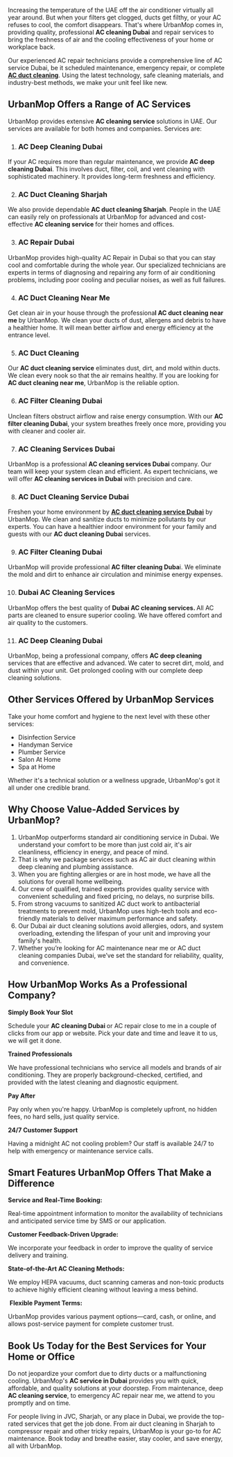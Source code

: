 <p><span style="font-weight: 400;">Increasing the temperature of the UAE off the air conditioner virtually all year around. But when your filters get clogged, ducts get filthy, or your AC refuses to cool, the comfort disappears. That's where UrbanMop comes in, providing quality, professional </span><strong>AC cleaning Dubai</strong><span style="font-weight: 400;"> and repair services to bring the freshness of air and the cooling effectiveness of your home or workplace back.</span></p>
<p><span style="font-weight: 400;">Our experienced AC repair technicians provide a comprehensive line of AC service Dubai, be it scheduled maintenance, emergency repair, or complete </span><a href="https://www.urbanmop.com/service/details/ac-cleaning-service"><strong>AC duct cleaning</strong></a><span style="font-weight: 400;">. Using the latest technology, safe cleaning materials, and industry-best methods, we make your unit feel like new.</span></p>
<h2><strong>UrbanMop Offers a Range of AC Services</strong></h2>
<p><span style="font-weight: 400;">UrbanMop provides extensive </span><strong>AC cleaning service​ </strong><span style="font-weight: 400;">solutions in UAE. Our services are available for both homes and companies. Services are:</span></p>
<ol>
<li>
<h3><strong> AC Deep Cleaning Dubai</strong></h3>
</li>
</ol>
<p><span style="font-weight: 400;">If your AC requires more than regular maintenance, we provide </span><strong>AC deep cleaning Dubai​</strong><span style="font-weight: 400;">. This involves duct, filter, coil, and vent cleaning with sophisticated machinery. It provides long-term freshness and efficiency.</span></p>
<ol start="2">
<li>
<h3><strong> AC Duct Cleaning Sharjah</strong></h3>
</li>
</ol>
<p><span style="font-weight: 400;">We also provide dependable </span><strong>AC duct cleaning Sharjah</strong><span style="font-weight: 400;">. People in the UAE can easily rely on professionals at UrbanMop for advanced and cost-effective </span><strong>AC cleaning service​ </strong><span style="font-weight: 400;">for their homes and offices.</span></p>
<ol start="3">
<li>
<h3><strong>AC</strong><strong> Repair Dubai</strong></h3>
</li>
</ol>
<p><span style="font-weight: 400;">UrbanMop provides high-quality AC Repair in Dubai so that you can stay cool and comfortable during the whole year. Our specialized technicians are experts in terms of diagnosing and repairing any form of air conditioning problems, including poor cooling and peculiar noises, as well as full failures.</span></p>
<ol start="4">
<li>
<h3><strong> AC Duct Cleaning Near Me</strong></h3>
</li>
</ol>
<p><span style="font-weight: 400;">Get clean air in your house through the professiona</span><strong>l AC duct cleaning near me </strong><span style="font-weight: 400;">by UrbanMop. We clean your ducts of dust, allergens and debris to have a healthier home. It will mean better airflow and energy efficiency at the entrance level.</span></p>
<ol start="5">
<li>
<h3><strong> AC Duct Cleaning</strong></h3>
</li>
</ol>
<p><span style="font-weight: 400;">Our </span><strong>AC duct cleaning service</strong><span style="font-weight: 400;"> eliminates dust, dirt, and mold within ducts. We clean every nook so that the air remains healthy. If you are looking for </span><strong>AC duct cleaning near me​</strong><span style="font-weight: 400;">, UrbanMop is the reliable option.</span></p>
<ol start="6">
<li>
<h3><strong> AC Filter Cleaning Dubai</strong></h3>
</li>
</ol>
<p><span style="font-weight: 400;">Unclean filters obstruct airflow and raise energy consumption. With our </span><strong>AC filter cleaning Dubai</strong><span style="font-weight: 400;">, your system breathes freely once more, providing you with cleaner and cooler air.</span></p>
<ol start="7">
<li>
<h3><strong> AC Cleaning Services Dubai</strong></h3>
</li>
</ol>
<p><span style="font-weight: 400;">UrbanMop is a professional </span><strong>AC cleaning services Dubai </strong><span style="font-weight: 400;">company. Our team will keep your system clean and efficient. As expert technicians, we will offer </span><strong>AC cleaning services in Dubai </strong><span style="font-weight: 400;">with precision and care.</span></p>
<ol start="8">
<li>
<h3><strong> AC Duct Cleaning Service Dubai</strong></h3>
</li>
</ol>
<p><span style="font-weight: 400;">Freshen your home environment by </span><a href="https://www.urbanmop.com/service/details/ac-cleaning-service"><strong>AC duct cleaning service Dubai</strong></a> <span style="font-weight: 400;">by UrbanMop. We clean and sanitize ducts to minimize pollutants by our experts. You can have a healthier indoor environment for your family and guests with our </span><strong>AC duct cleaning Dubai</strong><span style="font-weight: 400;"> services.</span></p>
<ol start="9">
<li>
<h3><strong> AC Filter Cleaning Dubai</strong></h3>
</li>
</ol>
<p><span style="font-weight: 400;">UrbanMop will provide professional </span><strong>AC filter cleaning Duba</strong><span style="font-weight: 400;">i. We eliminate the mold and dirt to enhance air circulation and minimise energy expenses.</span></p>
<ol start="10">
<li>
<h3><strong> Dubai AC Cleaning Services</strong></h3>
</li>
</ol>
<p><span style="font-weight: 400;">UrbanMop offers the best quality of </span><strong>Dubai AC cleaning services. </strong><span style="font-weight: 400;">All AC parts are cleaned to ensure superior cooling. We have offered comfort and air quality to the customers.</span></p>
<ol start="11">
<li>
<h3><strong> AC Deep Cleaning Dubai</strong></h3>
</li>
</ol>
<p><span style="font-weight: 400;">UrbanMop, being a professional company, offers </span><strong>AC deep cleaning</strong><span style="font-weight: 400;"> services that are effective and advanced. We cater to secret dirt, mold, and dust within your unit. Get prolonged cooling with our complete deep cleaning solutions.</span></p>
<h2><strong>Other Services Offered by UrbanMop Services</strong></h2>
<p><span style="font-weight: 400;">Take your home comfort and hygiene to the next level with these other services:</span></p>
<ul>
<li style="font-weight: 400;" aria-level="1"><span style="font-weight: 400;">Disinfection Service</span></li>
<li style="font-weight: 400;" aria-level="1"><span style="font-weight: 400;">Handyman Service</span></li>
<li style="font-weight: 400;" aria-level="1"><span style="font-weight: 400;">Plumber Service</span></li>
<li style="font-weight: 400;" aria-level="1"><span style="font-weight: 400;">Salon At Home</span></li>
<li style="font-weight: 400;" aria-level="1"><span style="font-weight: 400;">Spa at Home</span></li>
</ul>
<p><span style="font-weight: 400;">Whether it's a technical solution or a wellness upgrade, UrbanMop's got it all under one credible brand.</span></p>
<h2><strong>Why Choose Value-Added Services by UrbanMop?</strong></h2>
<ol>
<li style="font-weight: 400;" aria-level="1"><span style="font-weight: 400;">UrbanMop outperforms standard air conditioning service in Dubai. We understand your comfort to be more than just cold air, it's air cleanliness, efficiency in energy, and peace of mind. </span></li>
<li style="font-weight: 400;" aria-level="1"><span style="font-weight: 400;">That is why we package services such as AC air duct cleaning within deep cleaning and plumbing assistance. </span></li>
<li style="font-weight: 400;" aria-level="1"><span style="font-weight: 400;">When you are fighting allergies or are in host mode, we have all the solutions for overall home wellbeing.</span></li>
<li style="font-weight: 400;" aria-level="1"><span style="font-weight: 400;">Our crew of qualified, trained experts provides quality service with convenient scheduling and fixed pricing, no delays, no surprise bills.</span></li>
<li style="font-weight: 400;" aria-level="1"><span style="font-weight: 400;">From strong vacuums to sanitized AC duct work to antibacterial treatments to prevent mold, UrbanMop uses high-tech tools and eco-friendly materials to deliver maximum performance and safety.</span></li>
<li style="font-weight: 400;" aria-level="1"><span style="font-weight: 400;">Our Dubai air duct cleaning solutions avoid allergies, odors, and system overloading, extending the lifespan of your unit and improving your family's health.</span></li>
<li style="font-weight: 400;" aria-level="1"><span style="font-weight: 400;">Whether you’re looking for AC maintenance near me or AC duct cleaning companies Dubai, we’ve set the standard for reliability, quality, and convenience.</span></li>
</ol>
<h2><strong>How UrbanMop Works As a Professional Company?</strong></h2>
<p><strong>Simply Book Your Slot</strong></p>
<p><span style="font-weight: 400;">Schedule your </span><strong>AC cleaning Dubai </strong><span style="font-weight: 400;">or AC repair close to me in a couple of clicks from our app or website. Pick your date and time and leave it to us, we will get it done.</span></p>
<p><strong>Trained Professionals</strong></p>
<p><span style="font-weight: 400;">We have professional technicians who service all models and brands of air conditioning. They are properly background-checked, certified, and provided with the latest cleaning and diagnostic equipment.</span></p>
<p><strong>Pay After</strong></p>
<p><span style="font-weight: 400;">Pay only when you're happy. UrbanMop is completely upfront, no hidden fees, no hard sells, just quality service.</span></p>
<p><strong>24/7 Customer Support</strong></p>
<p><span style="font-weight: 400;">Having a midnight AC not cooling problem? Our staff is available 24/7 to help with emergency or maintenance service calls.</span></p>
<h2><strong>Smart Features UrbanMop Offers That Make a Difference</strong></h2>
<p><strong>Service and Real-Time Booking:</strong><span style="font-weight: 400;"> </span></p>
<p><span style="font-weight: 400;">Real-time appointment information to monitor the availability of technicians and anticipated service time by SMS or our application.</span></p>
<p><strong>Customer Feedback-Driven Upgrade:</strong><span style="font-weight: 400;"> </span></p>
<p><span style="font-weight: 400;">We incorporate your feedback in order to improve the quality of service delivery and training.</span></p>
<p><strong>State-of-the-Art AC Cleaning Methods:</strong><span style="font-weight: 400;"> </span></p>
<p><span style="font-weight: 400;">We employ HEPA vacuums, duct scanning cameras and non-toxic products to achieve highly efficient cleaning without leaving a mess behind.</span></p>
<p><span style="font-weight: 400;"> </span><strong>Flexible Payment Terms:</strong><span style="font-weight: 400;"> </span></p>
<p><span style="font-weight: 400;">UrbanMop provides various payment options—card, cash, or online, and allows post-service payment for complete customer trust.</span></p>
<h2><strong>Book Us Today for the Best Services for Your Home or Office</strong></h2>
<p><span style="font-weight: 400;">Do not jeopardize your comfort due to dirty ducts or a malfunctioning cooling. UrbanMop's </span><strong>AC service in Dubai </strong><span style="font-weight: 400;">provides you with quick, affordable, and quality solutions at your doorstep. From maintenance, deep </span><strong>AC cleaning service</strong><span style="font-weight: 400;">, to emergency AC repair near me, we attend to you promptly and on time.</span></p>
<p><span style="font-weight: 400;">For people living in JVC, Sharjah, or any place in Dubai, we provide the top-rated services that get the job done. From air duct cleaning in Sharjah to compressor repair and other tricky repairs, UrbanMop is your go-to for AC maintenance. Book today and breathe easier, stay cooler, and save energy, all with UrbanMop.</span></p>
